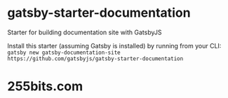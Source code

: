 # gatsby-starter-documentation
Starter for building documentation site with GatsbyJS

Install this starter (assuming Gatsby is installed) by running from your CLI:
`gatsby new gatsby-documentation-site https://github.com/gatsbyjs/gatsby-starter-documentation`
# 255bits.com
